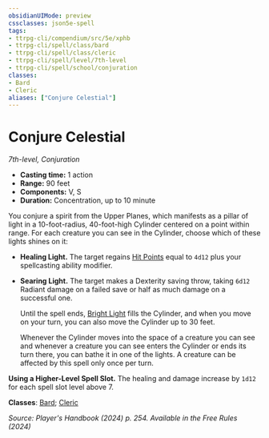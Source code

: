 ```yaml
---
obsidianUIMode: preview
cssclasses: json5e-spell
tags:
- ttrpg-cli/compendium/src/5e/xphb
- ttrpg-cli/spell/class/bard
- ttrpg-cli/spell/class/cleric
- ttrpg-cli/spell/level/7th-level
- ttrpg-cli/spell/school/conjuration
classes:
- Bard
- Cleric
aliases: ["Conjure Celestial"]
---
```

# Conjure Celestial
*7th-level, Conjuration*  


- **Casting time:** 1 action
- **Range:** 90 feet
- **Components:** V, S
- **Duration:** Concentration, up to 10 minute

You conjure a spirit from the Upper Planes, which manifests as a pillar of light in a 10-foot-radius, 40-foot-high Cylinder centered on a point within range. For each creature you can see in the Cylinder, choose which of these lights shines on it:

- **Healing Light.** The target regains [Hit Points](3-Mechanics/CLI/rules/variant-rules/hit-points-xphb.md) equal to `4d12` plus your spellcasting ability modifier.  
- **Searing Light.** The target makes a Dexterity saving throw, taking `6d12` Radiant damage on a failed save or half as much damage on a successful one.  

    Until the spell ends, [Bright Light](3-Mechanics/CLI/rules/variant-rules/bright-light-xphb.md) fills the Cylinder, and when you move on your turn, you can also move the Cylinder up to 30 feet.  

    Whenever the Cylinder moves into the space of a creature you can see and whenever a creature you can see enters the Cylinder or ends its turn there, you can bathe it in one of the lights. A creature can be affected by this spell only once per turn.  

**Using a Higher-Level Spell Slot.** The healing and damage increase by `1d12` for each spell slot level above 7.

**Classes**: [Bard](list-spells-classes-bard); [Cleric](list-spells-classes-cleric)

*Source: Player's Handbook (2024) p. 254. Available in the Free Rules (2024)*